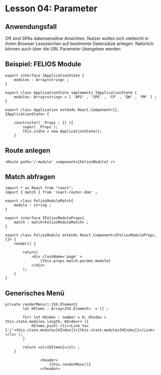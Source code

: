 # Lesson 04: Parameter

## Anwendungsfall
Oft sind SPAs datensensitive Ansichten. Nutzer wollen sich vielleicht in ihrem Browser Lesezeichen auf bestimmte Datensätze anlegen.
Natürlich können auch über die URL Parameter übergeben werden.

## Beispiel: FELIOS Module
```tsx
export interface IApplicationState {
    modules : Array<string> ;
}

export class ApplicationState implements IApplicationState {
    modules: Array<string> = [ 'APS' , 'SPE' , 'CP' , 'DW' , 'PM' ] ;
}

export class Application extends React.Component<{}, IApplicationState> {

    constructor( _Props : {} ){
        super( _Props );
        this.state = new ApplicationState();
    }
```

## Route anlegen
```tsx
<Route path='/:module' component={FeliosModule} />
```

## Match abfragen
```tsx
import * as React from "react";
import { match } from 'react-router-dom' ;

export class FeliosModuleMatch{
    module : string ;
}

export interface IFeliosModuleProps{
    match : match<FeliosModuleMatch> ;
}

export class FeliosModule extends React.Component<IFeliosModuleProps, {}> {
    render() {

        return(
            <div className='page' >
                {this.props.match.params.module}
            </div>
        );
    }
}
```

## Generisches Menü
```tsx
private renderMenu():JSX.Element{
        let HItems : Array<JSX.Element>  = [] ;
        
        for( let HIndex : number = 0; HIndex < this.state.modules.length; HIndex++ ){
            HItems.push( <li><Link to={'/'+this.state.modules[HIndex]}>{this.state.modules[HIndex]}</Link></li> );
        }

        return <ul>{HItems}</ul> ;
    }
```
```tsx
                <header>
                    {this.renderMenu()}
                </header>
```